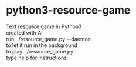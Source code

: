 # python3-resource-game
Text resource game in Python3  
created with AI  
run: ./resource_game.py --daemon  
to let it run in the background  
to play: ./resource_game.py  
type help for instructions  
